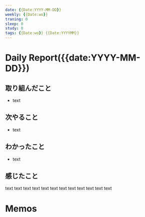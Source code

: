 ```yaml
---
date: {{Date:YYYY-MM-DD}}
weekly: {{Date:wo}}
traning: 0
sleep: 0
study: 0
tags: {{Date:wo}} {{Date:YYYYMM}} 
---
```

# Daily Report({{date:YYYY-MM-DD}})
## 取り組んだこと
- text
## 次やること
- text
## わかったこと
- text
## 感じたこと
text text text text text text text text text text text text
# Memos